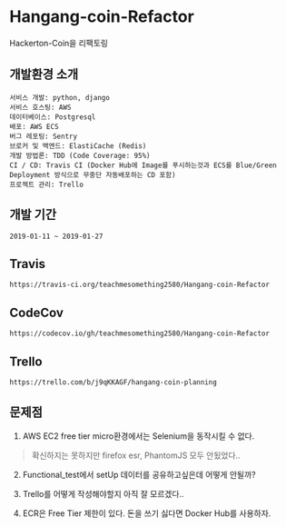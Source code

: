 # Hangang-coin-Refactor

Hackerton-Coin을 리팩토링

## 개발환경 소개

```text
서비스 개발: python, django
서비스 호스팅: AWS
데이터베이스: Postgresql
배포: AWS ECS
버그 레포팅: Sentry
브로커 및 백엔드: ElastiCache (Redis)
개발 방법론: TDD (Code Coverage: 95%)
CI / CD: Travis CI (Docker Hub에 Image를 푸시하는것과 ECS를 Blue/Green Deployment 방식으로 무중단 자동배포하는 CD 포함)
프로젝트 관리: Trello
```


## 개발 기간

```text
2019-01-11 ~ 2019-01-27
```

## Travis 

`https://travis-ci.org/teachmesomething2580/Hangang-coin-Refactor`

## CodeCov

`https://codecov.io/gh/teachmesomething2580/Hangang-coin-Refactor`

## Trello

`https://trello.com/b/j9qKKAGF/hangang-coin-planning`

## 문제점

1. AWS EC2 free tier micro환경에서는 Selenium을 동작시킬 수 없다.

> 확신하지는 못하지만 firefox esr, PhantomJS 모두 안됬었다..

2. Functional_test에서 setUp 데이터를 공유하고싶은데 어떻게 안될까?

3. Trello를 어떻게 작성해야할지 아직 잘 모르겠다..

4. ECR은 Free Tier 제한이 있다. 돈을 쓰기 싫다면 Docker Hub를 사용하자.
